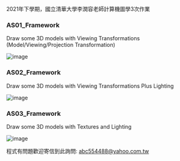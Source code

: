 2021年下學期，國立清華大學李潤容老師計算機圖學3次作業
### AS01_Framework
Draw some 3D models with Viewing Transformations (Model/Viewing/Projection Transformation)

![image](https://github.com/s105021127/NTHU-Computer-Graphic-2021/assets/22366572/014b0cb8-ee30-42e6-b358-ed7f1cf5a83d)

### AS02_Framework
Draw some 3D models with Viewing Transformations Plus Lighting

![image](https://github.com/s105021127/NTHU-Computer-Graphic-2021/assets/22366572/8a48b6e1-2f7d-4f3a-b86d-7f36f19318bc)

### AS03_Framework
Draw some 3D models with Textures and Lighting

![image](https://github.com/s105021127/NTHU-Computer-Graphic-2021/assets/22366572/ff1a2b25-c5fa-4789-876f-17cff65e30ed)

程式有問題歡迎寄信到此詢問: abc554488@yahoo.com.tw
